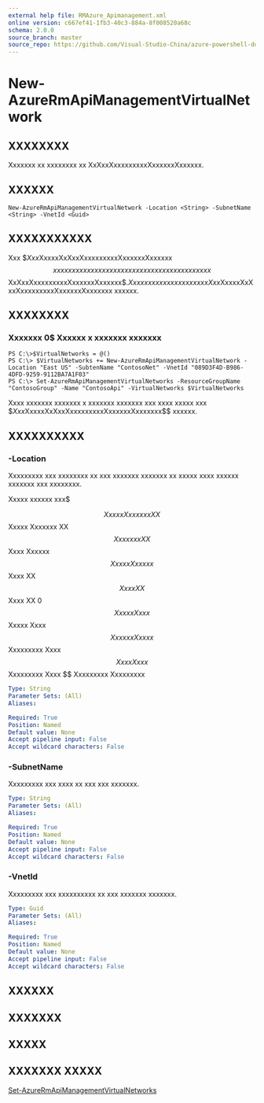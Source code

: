 ```yaml
---
external help file: RMAzure_Apimanagement.xml
online version: c667ef41-1fb3-40c3-884a-8f008520a68c
schema: 2.0.0
source_branch: master
source_repo: https://github.com/Visual-Studio-China/azure-powershell-docs-int
---
```


# New-AzureRmApiManagementVirtualNetwork
## XXXXXXXX
Xxxxxxx xx xxxxxxxx xx XxXxxXxxxxxxxxxXxxxxxxXxxxxxx.

## XXXXXX

```
New-AzureRmApiManagementVirtualNetwork -Location <String> -SubnetName <String> -VnetId <Guid>
```

## XXXXXXXXXXX
Xxx $$Xxx$XxxxxXxXxxXxxxxxxxxxXxxxxxxXxxxxxx$$ xxxxxx xx x xxxxxx xxxxxxx xx xxxxxx xx xxxxxxxx xx $$XxXxxXxxxxxxxxxXxxxxxxXxxxxxx$$.
Xxxx xxxxxxx xx xxxx xxxx Xxx$XxxxxXxXxxXxxxxxxxxxXxxxxxxXxxxxxxx xxxxxx.

## XXXXXXXX

### Xxxxxxx 0$ Xxxxxx x xxxxxxx xxxxxxx
```
PS C:\>$VirtualNetworks = @()
PS C:\> $VirtualNetworks += New-AzureRmApiManagementVirtualNetwork -Location "East US" -SubtenName "ContosoNet" -VnetId "089D3F4D-B986-4DFD-9259-9112BA7A1F03"
PS C:\> Set-AzureRmApiManagementVirtualNetworks -ResourceGroupName "ContosoGroup" -Name "ContosoApi" -VirtualNetworks $VirtualNetworks
```

Xxxx xxxxxxx xxxxxxx x xxxxxxx xxxxxxx xxx xxxx xxxxx xxx $$Xxx$XxxxxXxXxxXxxxxxxxxxXxxxxxxXxxxxxxx$$ xxxxxx.

## XXXXXXXXXX

### -Location
Xxxxxxxxx xxx xxxxxxxx xx xxx xxxxxxx xxxxxxx xx xxxxx xxxx xxxxxx xxxxxxx xxx xxxxxxxx.

Xxxxx xxxxxx xxx$ 

$$ Xxxxx Xxxxxxx XX $$ Xxxxx Xxxxxxx XX $$ Xxxxxxx XX $$ Xxxx Xxxxxx $$ Xxxxx Xxxxxx $$ Xxxx XX $$ Xxxx XX $$ Xxxx XX 0 $$ Xxxxx Xxxx $$ Xxxxx Xxxx $$ Xxxxxx Xxxxx $$ Xxxxxxxxx Xxxx $$ Xxxx Xxxx $$ Xxxxxxxxx Xxxx $$ Xxxxxxxxx Xxxxxxxxx

```yaml
Type: String
Parameter Sets: (All)
Aliases: 

Required: True
Position: Named
Default value: None
Accept pipeline input: False
Accept wildcard characters: False
```

### -SubnetName
Xxxxxxxxx xxx xxxx xx xxx xxx xxxxxxx.

```yaml
Type: String
Parameter Sets: (All)
Aliases: 

Required: True
Position: Named
Default value: None
Accept pipeline input: False
Accept wildcard characters: False
```

### -VnetId
Xxxxxxxxx xxx xxxxxxxxxx xx xxx xxxxxxx xxxxxxx.

```yaml
Type: Guid
Parameter Sets: (All)
Aliases: 

Required: True
Position: Named
Default value: None
Accept pipeline input: False
Accept wildcard characters: False
```

## XXXXXX

## XXXXXXX

## XXXXX

## XXXXXXX XXXXX

[Set-AzureRmApiManagementVirtualNetworks](c667ef41-1fb3-40c3-884a-8f008520a68c)


